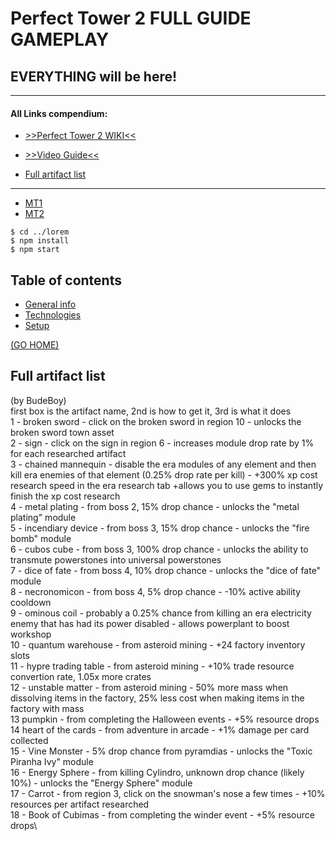 # Perfect Tower 2 FULL GUIDE GAMEPLAY
## EVERYTHING will be here!
____
#### All Links compendium:
* [>>Perfect Tower 2 WIKI<<](https://www.perfecttower2.com/wiki/Main_Page)
* [>>Video Guide<<](https://www.perfecttower2.com/wiki/Main_Page)

* [Full artifact list](#full-artifact-list)
____


* [MT1](#MT1)
* [MT2](#MT2)


```
$ cd ../lorem
$ npm install
$ npm start
```
## Table of contents
* [General info](#general-info)
* [Technologies](#technologies)
* [Setup](#setup)


[(GO HOME)](#all-links-compendium) 
## Full artifact list
(by BudeBoy) \
first box is the artifact name, 2nd is how to get it, 3rd is what it does \
1 - broken sword - click on the broken sword in region 10 - unlocks the broken sword town asset \
2 -  sign -  click on the sign in region 6 - increases module drop rate by 1% for each researched artifact \
3 - chained mannequin - disable the era modules of any element and then kill era enemies of that element (0.25% drop rate per kill) - +300% xp cost research speed in the era research tab +allows you to use gems to instantly finish the xp cost research \
4 - metal plating - from boss 2, 15% drop chance - unlocks the "metal plating" module\
5 - incendiary device - from boss 3, 15% drop chance - unlocks the "fire bomb" module \
6 - cubos cube - from boss 3, 100% drop chance - unlocks the ability to transmute powerstones into universal powerstones\
7 - dice of fate - from boss 4, 10% drop chance - unlocks the "dice of fate" module\
8 - necronomicon - from boss 4, 5% drop chance - -10% active ability cooldown\
9 - ominous coil - probably a 0.25% chance from killing an era electricity enemy that has had its power disabled - allows powerplant to boost workshop\
10 - quantum warehouse - from asteroid mining - +24 factory inventory slots\
11 - hypre trading table - from asteroid mining - +10% trade resource convertion rate, 1.05x more crates \
12 - unstable matter - from asteroid mining - 50% more mass when dissolving items in the factory, 25% less cost when making items in the factory with mass\
13 pumpkin  - from completing the Halloween events -  +5% resource drops\
14 heart of the cards - from adventure in arcade - +1% damage per card collected\
15 - Vine Monster - 5% drop chance from pyramdias - unlocks the "Toxic Piranha Ivy" module\
16 - Energy Sphere - from killing Cylindro, unknown drop chance (likely 10%) - unlocks the "Energy Sphere" module\
17 - Carrot - from region 3, click on the snowman's nose a few times - +10% resources per artifact researched\
18 - Book of Cubimas  - from completing the winder event - +5% resource drops\
